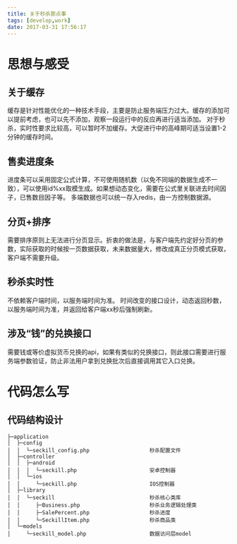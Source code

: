 ```yaml
---
title: 关于秒杀那点事
tags: [develop,work]
date: 2017-03-31 17:56:17
---
```

# 思想与感受

## 关于缓存
缓存是针对性能优化的一种技术手段，主要是防止服务端压力过大。缓存的添加可以提前考虑，也可以先不添加，观察一段运行中的反应再进行适当添加。
对于秒杀，实时性要求比较高，可以暂时不加缓存。大促进行中的高峰期可适当设置1-2分钟的缓存时间。

## 售卖进度条
进度条可以采用固定公式计算，不可使用随机数（以免不同端的数据生成不一致），可以使用id%xx取模生成。如果想动态变化，需要在公式里关联进去时间因子，已售数目因子等。
多端数据也可以统一存入redis，由一方控制数据源。

## 分页+排序
需要排序原则上无法进行分页显示。折衷的做法是，与客户端先约定好分页的参数，实际获取的时候按一页数据获取，未来数据量大，修改成真正分页模式获取，客户端不需要升级。

## 秒杀实时性
不依赖客户端时间，以服务端时间为准。
时间改变的接口设计，动态返回秒数，以服务端时间为准，并返回给客户端xx秒后强制刷新。

## 涉及“钱”的兑换接口
需要钱或等价虚拟货币兑换的api，如果有类似的兑换接口，则此接口需要进行服务端参数验证，防止非法用户拿到兑换批次后直接调用其它入口兑换。


# 代码怎么写
## 代码结构设计
```
├─application
│  ├─config
│  │  └─seckill_config.php                   秒杀配置文件
│  ├─controller
│  │  ├─android
│  │  │  └─seckill.php                       安卓控制器
│  │  └─ios
│  │     └─seckill.php                       IOS控制器
│  ├─library
│  │  └─seckill                              秒杀核心类库
│  │     ├─Business.php                      秒杀业务逻辑处理类
│  │     ├─SalePercent.php                   秒杀进度
│  │     └─SeckillItem.php                   秒杀商品类
│  └─models
│     └─seckill_model.php                    数据访问层model

```

